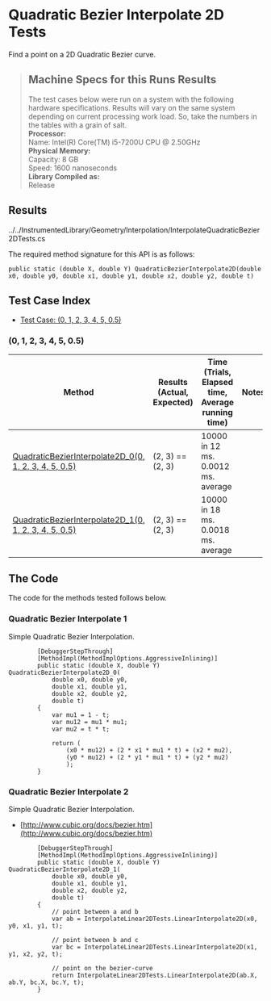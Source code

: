 # Quadratic Bezier Interpolate 2D Tests

Find a point on a 2D Quadratic Bezier curve.

> ## Machine Specs for this Runs Results
> The test cases below were run on a system with the following hardware specifications. Results will vary on the same system depending on current processing work load. So, take the numbers in the tables with a grain of salt.  
> **Processor:**  
> Name: Intel(R) Core(TM) i5-7200U CPU @ 2.50GHz  
  > **Physical Memory:**  
> Capacity: 8 GB  
> Speed: 1600 nanoseconds  
  > **Library Compiled as:**  
> Release  

## Results

../../InstrumentedLibrary/Geometry/Interpolation/InterpolateQuadraticBezier2DTests.cs

The required method signature for this API is as follows:

```CSharp
public static (double X, double Y) QuadraticBezierInterpolate2D(double x0, double y0, double x1, double y1, double x2, double y2, double t)
```

## Test Case Index

- [Test Case: (0, 1, 2, 3, 4, 5, 0.5)](#0,-1,-2,-3,-4,-5,-0.5)

### (0, 1, 2, 3, 4, 5, 0.5)

| Method | Results (Actual, Expected) | Time (Trials, Elapsed time, Average running time) | Notes |
|---|---|---|---|
| [QuadraticBezierInterpolate2D_0(0, 1, 2, 3, 4, 5, 0.5)](#Quadratic-Bezier-Interpolate-1) | (2, 3) == (2, 3) | 10000 in 12 ms. 0.0012 ms. average |  |
| [QuadraticBezierInterpolate2D_1(0, 1, 2, 3, 4, 5, 0.5)](#Quadratic-Bezier-Interpolate-2) | (2, 3) == (2, 3) | 10000 in 18 ms. 0.0018 ms. average |  |

## The Code

The code for the methods tested follows below.

### Quadratic Bezier Interpolate 1

Simple Quadratic Bezier Interpolation.  

```CSharp
        [DebuggerStepThrough]
        [MethodImpl(MethodImplOptions.AggressiveInlining)]
        public static (double X, double Y) QuadraticBezierInterpolate2D_0(
            double x0, double y0,
            double x1, double y1,
            double x2, double y2,
            double t)
        {
            var mu1 = 1 - t;
            var mu12 = mu1 * mu1;
            var mu2 = t * t;

            return (
                (x0 * mu12) + (2 * x1 * mu1 * t) + (x2 * mu2),
                (y0 * mu12) + (2 * y1 * mu1 * t) + (y2 * mu2)
                );
        }
```

### Quadratic Bezier Interpolate 2

Simple Quadratic Bezier Interpolation.  
- [http://www.cubic.org/docs/bezier.htm](http://www.cubic.org/docs/bezier.htm)

```CSharp
        [DebuggerStepThrough]
        [MethodImpl(MethodImplOptions.AggressiveInlining)]
        public static (double X, double Y) QuadraticBezierInterpolate2D_1(
            double x0, double y0,
            double x1, double y1,
            double x2, double y2,
            double t)
        {
            // point between a and b
            var ab = InterpolateLinear2DTests.LinearInterpolate2D(x0, y0, x1, y1, t);

            // point between b and c
            var bc = InterpolateLinear2DTests.LinearInterpolate2D(x1, y1, x2, y2, t);

            // point on the bezier-curve
            return InterpolateLinear2DTests.LinearInterpolate2D(ab.X, ab.Y, bc.X, bc.Y, t);
        }
```

